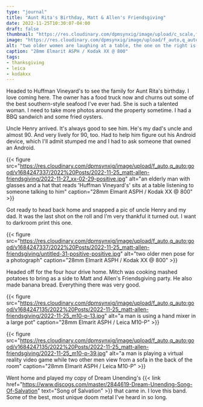 ```yaml
---
type: "journal"
title: "Aunt Rita's Birthday, Matt & Allen's Friendsgiving"
date: 2022-11-25T10:30:07-04:00
draft: false
thumbnail: "https://res.cloudinary.com/dpmsynxig/image/upload/c_scale,f_auto,q_auto:good,w_740/v1684247337/2022%20Posts/2022-11-25_matt-allen-friendsgiving/2022-11-27_xx-02-21-positive.jpg"
image: "https://res.cloudinary.com/dpmsynxig/image/upload/f_auto,q_auto:good/v1684247337/2022%20Posts/2022-11-25_matt-allen-friendsgiving/2022-11-27_xx-02-21-positive.jpg"
alt: "two older women are laughing at a table, the one on the right is making a funny face"
caption: "28mm Elmarit ASPH / Kodak XX @ 800"
tags:
- thanksgiving
- leica
- kodakxx
---
```


Headed to Huffman Vineyard's to see the family for Aunt Rita's birthday. I love coming here. The owner has a food truck now and churns out some of the best southern-style seafood I've ever had. She is such a talented woman. I need to take more photos around the property sometime. I had a BBQ sandwich and some fried oysters.

Uncle Henry arrived. It's always good to see him. He's my dad's uncle and almost 90. And very lively for 90, too. Had to help him figure out his Android device, which I'll admit stumped me and I had to ask someone that owned an Android.

{{< figure src="https://res.cloudinary.com/dpmsynxig/image/upload/f_auto,q_auto:good/v1684247337/2022%20Posts/2022-11-25_matt-allen-friendsgiving/2022-11-27_xx-02-29-positive.jpg" alt="an elderly man with glasses and a hat that reads 'Huffman Vineyard's' sits at a table listening to someone talking to him" caption="28mm Elmarit ASPH / Kodak XX @ 800" >}}

Got ready to head back home and snapped a pic of uncle Henry and my dad. It was the last shot on the roll and I'm very thankful it turned out. I want to darkroom print this one.

{{< figure src="https://res.cloudinary.com/dpmsynxig/image/upload/f_auto,q_auto:good/v1684247337/2022%20Posts/2022-11-25_matt-allen-friendsgiving/untitled-31-positive-positive.jpg" alt="two older men pose for a photograph" caption="28mm Elmarit ASPH / Kodak XX @ 800" >}}

Headed off for the four hour drive home. Mitch was cooking mashed potatoes to bring as a side to Matt and Allen's Friendsgiving party. He also made banana bread. Everything there was very good. 

{{< figure src="https://res.cloudinary.com/dpmsynxig/image/upload/f_auto,q_auto:good/v1684247135/2022%20Posts/2022-11-25_matt-allen-friendsgiving/2022-11-25_m10-p-13.jpg" alt="a man is using a hand mixer in a large pot" caption="28mm Elmarit ASPH / Leica M10-P" >}}

{{< figure src="https://res.cloudinary.com/dpmsynxig/image/upload/f_auto,q_auto:good/v1684247135/2022%20Posts/2022-11-25_matt-allen-friendsgiving/2022-11-25_m10-p-39.jpg" alt="a man is playing a virtual reality video game while two other men view from a sofa in the back of the room" caption="28mm Elmarit ASPH / Leica M10-P" >}}

Went home and played my copy of Dream Unending's {{< link href="https://www.discogs.com/master/2844619-Dream-Unending-Song-Of-Salvation" text="Song of Salvation" >}} that came in. I love this band. Some of the best, most unique doom metal I've heard in so long.

